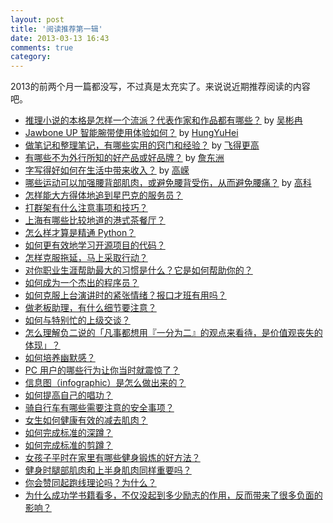 ```yaml
---
layout: post
title: '阅读推荐第一辑'
date: 2013-03-13 16:43
comments: true
category: 
---
```

    

2013的前两个月一篇都没写，不过真是太充实了。来说说近期推荐阅读的内容吧。

- [推理小说的本格是怎样一个流派？代表作家和作品都有哪些？](http://www.zhihu.com/question/19854648/answer/16342638)
by [吴彬冉](http://www.zhihu.com/people/wu-bin-ran)
- [Jawbone UP 智能腕带使用体验如何？](http://www.zhihu.com/question/20638202/answer/16335390) by [HungYuHei](http://www.zhihu.com/people/hungyuhei)
- [做笔记和整理笔记，有哪些实用的窍门和经验？](http://www.zhihu.com/question/19974164/answer/13791636) by [飞得更高](http://www.zhihu.com/people/fei-de-geng-gao)
- [有哪些不为外行所知的好产品或好品牌？](http://www.zhihu.com/question/20228439/answer/16034579) by [詹东洲](http://www.zhihu.com/people/zhan-dong-zhou)
- [字写得好如何在生活中带来收入？](http://www.zhihu.com/question/20820661/answer/16294165) by [高嵘](http://www.zhihu.com/people/rony-gao)
- [哪些运动可以加强腰背部肌肉，或避免腰背受伤，从而避免腰痛？](http://www.zhihu.com/question/20777355/answer/16184194) by [高科](http://www.zhihu.com/people/gao-ke-69)
- [怎样能大方得体地追到星巴克的服务员？](http://www.zhihu.com/question/20210602)
- [打群架有什么注意事项和技巧？](http://www.zhihu.com/question/20193379)
- [上海有哪些比较地道的港式茶餐厅？](http://www.zhihu.com/question/19550542/answer/12232806)
- [怎么样才算是精通 Python？](http://www.zhihu.com/question/19794855)
- [如何更有效地学习开源项目的代码？](http://www.zhihu.com/question/19637879)
- [怎样克服拖延，马上采取行动？](http://www.zhihu.com/question/19553990)
- [对你职业生涯帮助最大的习惯是什么？它是如何帮助你的？](http://www.zhihu.com/question/20024970)
- [如何成为一个杰出的程序员？](http://www.zhihu.com/question/19636213)
- [如何克服上台演讲时的紧张情绪？报口才班有用吗？](http://www.zhihu.com/question/19679597)
- [做老板助理，有什么细节要注意？](http://www.zhihu.com/question/20059294)
- [如何与特别忙的上级交谈？](http://www.zhihu.com/question/19983590)
- [怎么理解负二说的「凡事都想用『一分为二』的观点来看待，是价值观丧失的体现」？](http://www.zhihu.com/question/20637536)
- [如何培养幽默感？](http://www.zhihu.com/question/19607512)
- [PC 用户的哪些行为让你当时就震惊了？](http://www.zhihu.com/question/20100408)
- [信息图（infographic）是怎么做出来的？](http://www.zhihu.com/question/20586917)
- [如何提高自己的唱功？](http://www.zhihu.com/question/20608121)
- [骑自行车有哪些需要注意的安全事项？](http://www.zhihu.com/question/20485048)
- [女生如何健康有效的减去肌肉？](http://www.zhihu.com/question/19988280)
- [如何完成标准的深蹲？](http://www.zhihu.com/question/20768038)
- [如何完成标准的剪蹲？](http://www.zhihu.com/question/20775409)
- [女孩子平时在家里有哪些健身锻炼的好方法？](http://www.zhihu.com/question/20765142)
- [健身时腿部肌肉和上半身肌肉同样重要吗？](http://www.zhihu.com/question/20590246)
- [你会赞同起跑线理论吗？为什么？](http://www.zhihu.com/question/20185559)
- [为什么成功学书籍看多，不仅没起到多少励志的作用，反而带来了很多负面的影响？](http://www.zhihu.com/question/20503803)